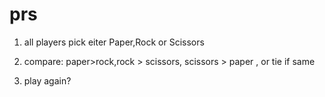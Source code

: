 # prs
1. all players pick eiter Paper,Rock or Scissors

2. compare: paper>rock,rock > scissors, scissors > paper , or tie if same

3. play again?
